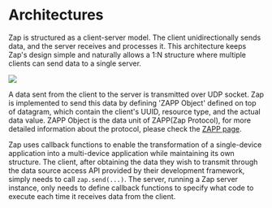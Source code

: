# Architectures

Zap is structured as a client-server model. The client unidirectionally sends data, and the server receives and processes it. This architecture keeps Zap's design simple and naturally allows a 1:N structure where multiple clients can send data to a single server.

![](https://user-images.githubusercontent.com/6410412/283972762-95116c23-542e-40ed-b408-5ee1c00c86ea.png)

A data sent from the client to the server is transmitted over UDP socket. Zap is implemented to send this data by defining 'ZAPP Object' defined on top of datagram, which contain the client's UUID, resource type, and the actual data value. ZAPP Object is the data unit of ZAPP(Zap Protocol), for more detailed information about the protocol, please check the [ZAPP page](./zap-protocol.md).

Zap uses callback functions to enable the transformation of a single-device application into a multi-device application while maintaining its own structure. The client, after obtaining the data they wish to transmit through the data source access API provided by their development framework, simply needs to call `zap.send(...)`. The server, running a Zap server instance, only needs to define callback functions to specify what code to execute each time it receives data from the client.
